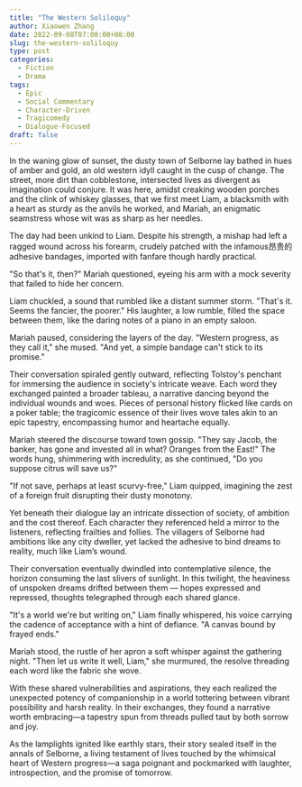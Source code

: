 ```yaml
---
title: "The Western Soliloquy"
author: Xiaowen Zhang
date: 2022-09-08T07:00:00+08:00
slug: the-western-soliloquy
type: post
categories:
  - Fiction
  - Drama
tags:
  - Epic
  - Social Commentary
  - Character-Driven
  - Tragicomedy
  - Dialogue-Focused
draft: false
---
```


In the waning glow of sunset, the dusty town of Selborne lay bathed in hues of amber and gold, an old western idyll caught in the cusp of change. The street, more dirt than cobblestone, intersected lives as divergent as imagination could conjure. It was here, amidst creaking wooden porches and the clink of whiskey glasses, that we first meet Liam, a blacksmith with a heart as sturdy as the anvils he worked, and Mariah, an enigmatic seamstress whose wit was as sharp as her needles.

The day had been unkind to Liam. Despite his strength, a mishap had left a ragged wound across his forearm, crudely patched with the infamous昂贵的adhesive bandages, imported with fanfare though hardly practical. 

"So that's it, then?" Mariah questioned, eyeing his arm with a mock severity that failed to hide her concern.

Liam chuckled, a sound that rumbled like a distant summer storm. "That's it. Seems the fancier, the poorer." His laughter, a low rumble, filled the space between them, like the daring notes of a piano in an empty saloon.

Mariah paused, considering the layers of the day. "Western progress, as they call it," she mused. "And yet, a simple bandage can't stick to its promise."

Their conversation spiraled gently outward, reflecting Tolstoy's penchant for immersing the audience in society's intricate weave. Each word they exchanged painted a broader tableau, a narrative dancing beyond the individual wounds and woes. Pieces of personal history flicked like cards on a poker table; the tragicomic essence of their lives wove tales akin to an epic tapestry, encompassing humor and heartache equally.

Mariah steered the discourse toward town gossip. "They say Jacob, the banker, has gone and invested all in what? Oranges from the East!" The words hung, shimmering with incredulity, as she continued, "Do you suppose citrus will save us?"

"If not save, perhaps at least scurvy-free," Liam quipped, imagining the zest of a foreign fruit disrupting their dusty monotony.

Yet beneath their dialogue lay an intricate dissection of society, of ambition and the cost thereof. Each character they referenced held a mirror to the listeners, reflecting frailties and follies. The villagers of Selborne had ambitions like any city dweller, yet lacked the adhesive to bind dreams to reality, much like Liam’s wound.

Their conversation eventually dwindled into contemplative silence, the horizon consuming the last slivers of sunlight. In this twilight, the heaviness of unspoken dreams drifted between them — hopes expressed and repressed, thoughts telegraphed through each shared glance.

"It's a world we're but writing on," Liam finally whispered, his voice carrying the cadence of acceptance with a hint of defiance. "A canvas bound by frayed ends."

Mariah stood, the rustle of her apron a soft whisper against the gathering night. "Then let us write it well, Liam," she murmured, the resolve threading each word like the fabric she wove.

With these shared vulnerabilities and aspirations, they each realized the unexpected potency of companionship in a world tottering between vibrant possibility and harsh reality. In their exchanges, they found a narrative worth embracing—a tapestry spun from threads pulled taut by both sorrow and joy.

As the lamplights ignited like earthly stars, their story sealed itself in the annals of Selborne, a living testament of lives touched by the whimsical heart of Western progress—a saga poignant and pockmarked with laughter, introspection, and the promise of tomorrow.